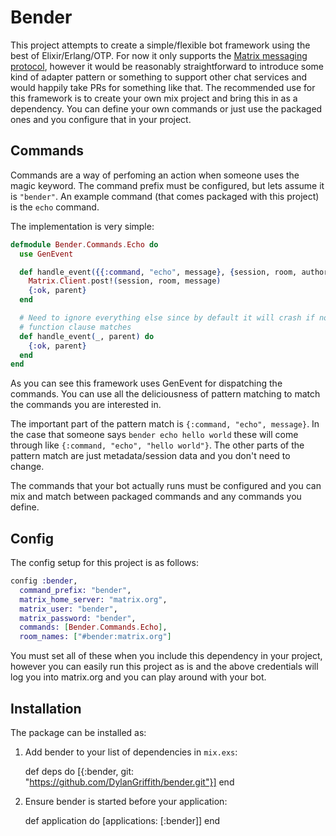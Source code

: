 # Bender

This project attempts to create a simple/flexible bot framework using the best
of Elixir/Erlang/OTP. For now it only supports the [Matrix messaging
protocol](http://matrix.org/), however it would be reasonably straightforward
to introduce some kind of adapter pattern or something to support other chat
services and would happily take PRs for something like that. The recommended
use for this framework is to create your own mix project and bring this in as a
dependency. You can define your own commands or just use the packaged ones and
you configure that in your project.

## Commands
Commands are a way of perfoming an action when someone uses the magic keyword.
The command prefix must be configured, but lets assume it is `"bender"`. An
example command (that comes packaged with this project) is the `echo` command.

The implementation is very simple:

```elixir
defmodule Bender.Commands.Echo do
  use GenEvent

  def handle_event({{:command, "echo", message}, {session, room, author}}, parent) do
    Matrix.Client.post!(session, room, message)
    {:ok, parent}
  end

  # Need to ignore everything else since by default it will crash if no
  # function clause matches
  def handle_event(_, parent) do
    {:ok, parent}
  end
end
```

As you can see this framework uses GenEvent for dispatching the commands. You
can use all the deliciousness of pattern matching to match the commands you are
interested in.

The important part of the pattern match is `{:command, "echo", message}`. In
the case that someone says `bender echo hello world` these will come through
like `{:command, "echo", "hello world"}`. The other parts of the pattern match
are just metadata/session data and you don't need to change.

The commands that your bot actually runs must be configured and you can mix and
match between packaged commands and any commands you define.

## Config
The config setup for this project is as follows:

```elixir
config :bender,
  command_prefix: "bender",
  matrix_home_server: "matrix.org",
  matrix_user: "bender",
  matrix_password: "bender",
  commands: [Bender.Commands.Echo],
  room_names: ["#bender:matrix.org"]
```

You must set all of these when you include this dependency in your project,
however you can easily run this project as is and the above credentials will
log you into matrix.org and you can play around with your bot.


## Installation

The package can be installed as:

  1. Add bender to your list of dependencies in `mix.exs`:

        def deps do
          [{:bender, git: "https://github.com/DylanGriffith/bender.git"}]
        end

  2. Ensure bender is started before your application:

        def application do
          [applications: [:bender]]
        end
